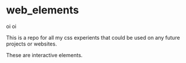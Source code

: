 # web_elements

oi oi

This is a repo for all my css experients that could be used on any future projects or websites.

These are interactive elements.
